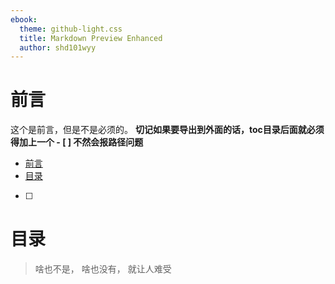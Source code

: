 ```yaml
---
ebook:
  theme: github-light.css
  title: Markdown Preview Enhanced
  author: shd101wyy
---
```


# 前言

这个是前言，但是不是必须的。
**切记如果要导出到外面的话，toc目录后面就必须得加上一个 - [ ] 不然会报路径问题**



<!-- @import "[TOC]" {cmd="toc" depthFrom=1 depthTo=6 orderedList=false} -->

<!-- code_chunk_output -->

- [前言](#前言)
- [目录](#目录)

<!-- /code_chunk_output -->
- [ ]

<!-- 切记如果要导出到外面的话，就必须得家上一个 - [ ] 不然会报路径问题 -->

# 目录
> 啥也不是， 啥也没有， 就让人难受

